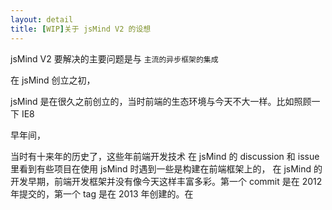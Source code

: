 ```yaml
---
layout: detail
title: [WIP]关于 jsMind V2 的设想
---
```


jsMind V2 要解决的主要问题是与 `主流的异步框架的集成`

在 jsMind 创立之初，

jsMind 是在很久之前创立的，当时前端的生态环境与今天不大一样。比如照顾一下 IE8

早年间，

当时有十来年的历史了，这些年前端开发技术
在 jsMind 的 discussion 和 issue 里看到有些项目在使用 jsMind 时遇到一些是构建在前端框架上的，
在 jsMind 的开发早期，前端开发框架并没有像今天这样丰富多彩。第一个 commit 是在 2012 年提交的，第一个 tag 是在 2013 年创建的。在